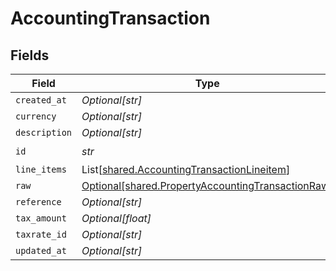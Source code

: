# AccountingTransaction


## Fields

| Field                                                                                                        | Type                                                                                                         | Required                                                                                                     | Description                                                                                                  |
| ------------------------------------------------------------------------------------------------------------ | ------------------------------------------------------------------------------------------------------------ | ------------------------------------------------------------------------------------------------------------ | ------------------------------------------------------------------------------------------------------------ |
| `created_at`                                                                                                 | *Optional[str]*                                                                                              | :heavy_minus_sign:                                                                                           | N/A                                                                                                          |
| `currency`                                                                                                   | *Optional[str]*                                                                                              | :heavy_minus_sign:                                                                                           | N/A                                                                                                          |
| `description`                                                                                                | *Optional[str]*                                                                                              | :heavy_minus_sign:                                                                                           | N/A                                                                                                          |
| `id`                                                                                                         | *str*                                                                                                        | :heavy_check_mark:                                                                                           | N/A                                                                                                          |
| `line_items`                                                                                                 | List[[shared.AccountingTransactionLineitem](../../models/shared/accountingtransactionlineitem.md)]           | :heavy_minus_sign:                                                                                           | N/A                                                                                                          |
| `raw`                                                                                                        | [Optional[shared.PropertyAccountingTransactionRaw]](../../models/shared/propertyaccountingtransactionraw.md) | :heavy_minus_sign:                                                                                           | N/A                                                                                                          |
| `reference`                                                                                                  | *Optional[str]*                                                                                              | :heavy_minus_sign:                                                                                           | N/A                                                                                                          |
| `tax_amount`                                                                                                 | *Optional[float]*                                                                                            | :heavy_minus_sign:                                                                                           | N/A                                                                                                          |
| `taxrate_id`                                                                                                 | *Optional[str]*                                                                                              | :heavy_minus_sign:                                                                                           | N/A                                                                                                          |
| `updated_at`                                                                                                 | *Optional[str]*                                                                                              | :heavy_minus_sign:                                                                                           | N/A                                                                                                          |